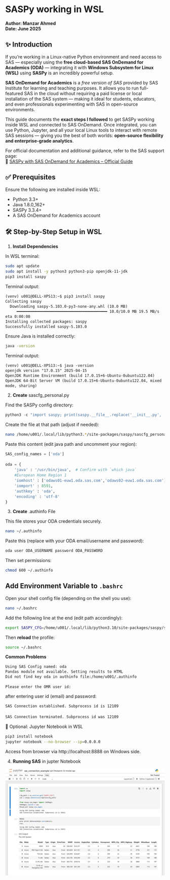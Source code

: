 # SASPy working in WSL

**Author:  Manzar Ahmed**</br>
**Date: June 2025**

## ✨ Introduction

If you’re working in a Linux-native Python environment and need access to SAS — especially using the **free cloud-based SAS OnDemand for Academics (ODA)** — integrating it with **Windows Subsystem for Linux (WSL)** using **SASPy** is an incredibly powerful setup.

**SAS OnDemand for Academics** is a *free version of SAS* provided by SAS Institute for learning and teaching purposes. It allows you to run full-featured SAS in the cloud without requiring a paid license or local installation of the SAS system — making it ideal for students, educators, and even professionals experimenting with SAS in open-source environments.

This guide documents the **exact steps I followed** to get SASPy working inside WSL and connected to SAS OnDemand. Once integrated, you can use Python, Jupyter, and all your local Linux tools to interact with remote SAS sessions — giving you the best of both worlds: **open-source flexibility and enterprise-grade analytics**.

For official documentation and additional guidance, refer to the SAS support page:  
🔗 [SASPy with SAS OnDemand for Academics – Official Guide](https://support.sas.com/ondemand/saspy.html)


## ✅ Prerequisites
Ensure the following are installed inside WSL:
* Python 3.3+
* Java 1.8.0_162+
* SASPy 3.3.4+
* A SAS OnDemand for Academics account

## 🛠️ Step-by-Step Setup in WSL
1. **Install Dependencies**

In WSL terminal:
```bash
sudo apt update
sudo apt install -y python3 python3-pip openjdk-11-jdk
pip3 install saspy
```

Terminal output:
```terminal
(venv) u001@DELL-XPS13:~$ pip3 install saspy
Collecting saspy
  Downloading saspy-5.103.0-py3-none-any.whl (10.0 MB)
     ━━━━━━━━━━━━━━━━━━━━━━━━━━━━━━━━━━━━━━━━ 10.0/10.0 MB 19.5 MB/s eta 0:00:00
Installing collected packages: saspy
Successfully installed saspy-5.103.0
```

Ensure Java is installed correctly:

```bash
java -version
```
Terminal output:
```terminal
(venv) u001@DELL-XPS13:~$ java -version
openjdk version "17.0.15" 2025-04-15
OpenJDK Runtime Environment (build 17.0.15+6-Ubuntu-0ubuntu122.04)
OpenJDK 64-Bit Server VM (build 17.0.15+6-Ubuntu-0ubuntu122.04, mixed mode, sharing)
```

2. **Create** sascfg_personal.py

Find the SASPy config directory:

```py
python3 -c "import saspy; print(saspy.__file__.replace('__init__.py', 'sascfg_personal.py'))"
```

Create the file at that path (adjust if needed):

```bash
nano /home/u001/.local/lib/python3.*/site-packages/saspy/sascfg_personal.py
```

Paste this content (edit java path and uncomment your region):
```python
SAS_config_names = ['oda']

oda = {
    'java' : '/usr/bin/java',  # Confirm with `which java`
    #European Home Region 1
    'iomhost' : ['odaws01-euw1.oda.sas.com','odaws02-euw1.oda.sas.com'],
    'iomport' : 8591,
    'authkey' : 'oda',
    'encoding' : 'utf-8'
}
```

3. **Create** .authinfo File

This file stores your ODA credentials securely.
```bash
nano ~/.authinfo
```

Paste this (replace with your ODA email/username and password):
```bash
oda user ODA_USERNAME password ODA_PASSWORD
```

Then set permissions:
```bash
chmod 600 ~/.authinfo
```


## **Add Environment Variable to** `.bashrc`
Open your shell config file (depending on the shell you use):
```bash
nano ~/.bashrc
```
Add the following line at the end (edit path accordingly):
```bash
export SASPY_CFG=/home/u001/.local/lib/python3.10/site-packages/saspy/sascfg_personal.py
```
Then **reload** the profile:
```bash
source ~/.bashrc
```


**Common Problems**

```terminal
Using SAS Config named: oda
Pandas module not available. Setting results to HTML
Did not find key oda in authinfo file:/home/u001/.authinfo

Please enter the OMR user id: 
```


after entering user id (email) and password:

```bash
SAS Connection established. Subprocess id is 12109

SAS Connection terminated. Subprocess id was 12109
```

🧪 Optional: Jupyter Notebook in WSL

```bash
pip3 install notebook
jupyter notebook --no-browser --ip=0.0.0.0


```

Access from browser via http://localhost:8888 on Windows side.


4. **Running SAS** in jupter Notebook

![Notebook SASPy Test](markdown_images/notebook-saspy-test.jpg)